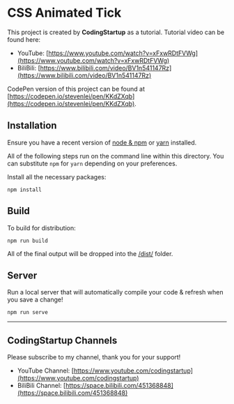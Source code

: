 # CSS Animated Tick

This project is created by **CodingStartup** as a tutorial. Tutorial video can be found here:
- YouTube: [https://www.youtube.com/watch?v=xFxwRDtFVWg](https://www.youtube.com/watch?v=xFxwRDtFVWg)
- BiliBili: [https://www.bilibili.com/video/BV1n541147Rz](https://www.bilibili.com/video/BV1n541147Rz)

CodePen version of this project can be found at [https://codepen.io/stevenlei/pen/KKdZXqb](https://codepen.io/stevenlei/pen/KKdZXqb).

## Installation

Ensure you have a recent version of [node & npm](https://nodejs.org/en/download/) or [yarn](https://yarnpkg.com/en/docs/install) installed.

All of the following steps run on the command line within this directory. You can substitute `npm` for `yarn` depending on your preferences.

Install all the necessary packages:

```
npm install
```

## Build

To build for distribution:

```
npm run build
```

All of the final output will be dropped into the [/dist/](./dist) folder.

## Server

Run a local server that will automatically compile your code & refresh when you save a change!

```
npm run serve
```

---

## CodingStartup Channels

Please subscribe to my channel, thank you for your support!

- YouTube Channel: [https://www.youtube.com/codingstartup](https://www.youtube.com/codingstartup)
- BiliBili Channel: [https://space.bilibili.com/451368848](https://space.bilibili.com/451368848)